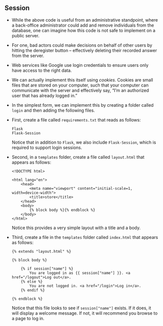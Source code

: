 ## Session

- While the above code is useful from an administrative standpoint, where a back-office administrator could add and remove individuals from the database, one can imagine how this code is not safe to implement on a public server.
- For one, bad actors could make decisions on behalf of other users by hitting the deregister button – effectively deleting their recorded answer from the server.
- Web services like Google use login credentials to ensure users only have access to the right data.
- We can actually implement this itself using _cookies_. Cookies are small files that are stored on your computer, such that your computer can communicate with the server and effectively say, “I’m an authorized user that has already logged in.”
- In the simplest form, we can implement this by creating a folder called `login` and then adding the following files.
- First, create a file called `requirements.txt` that reads as follows:

      Flask
      Flask-Session

  Notice that in addition to `Flask`, we also include `Flask-Session`, which is required to support login sessions.

- Second, in a `templates` folder, create a file called `layout.html` that appears as follows:

      <!DOCTYPE html>

      <html lang="en">
          <head>
              <meta name="viewport" content="initial-scale=1, width=device-width">
              <title>store</title>
          </head>
          <body>
              {% block body %}{% endblock %}
          </body>
      </html>

  Notice this provides a very simple layout with a title and a body.

- Third, create a file in the `templates` folder called `index.html` that appears as follows:

      {% extends "layout.html" %}

      {% block body %}

          {% if session["name"] %}
              You are logged in as {{ session["name"] }}. <a href="/logout">Log out</a>.
          {% else %}
              You are not logged in. <a href="/login">Log in</a>.
          {% endif %}

      {% endblock %}

  Notice that this file looks to see if `session["name"]` exists. If it does, it will display a welcome message. If not, it will recommend you browse to a page to log in.
